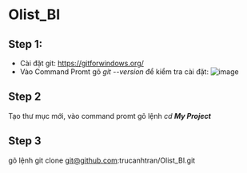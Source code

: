 # Olist_BI
## Step 1:
- Cài đặt git: <https://gitforwindows.org/>
- Vào Command Promt gõ *git --version* để kiểm tra cài đặt:
![image](https://user-images.githubusercontent.com/60055231/148748557-4c040c30-7cec-442a-9305-85c2013e3f10.png)
## Step 2
Tạo thư mục mới, vào command promt gõ lệnh *cd* ***My Project***
## Step 3
gõ lệnh git clone git@github.com:trucanhtran/Olist_BI.git
